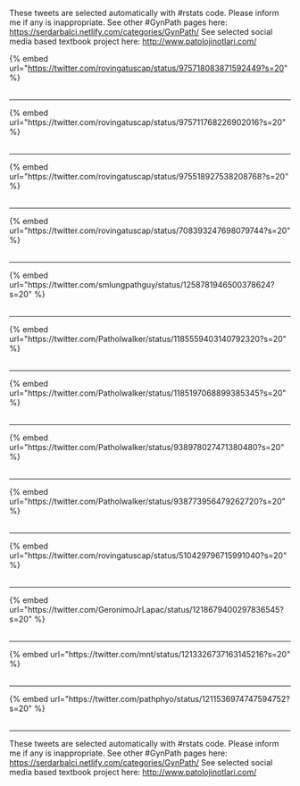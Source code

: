 

These tweets are selected automatically with #rstats code. Please inform me if any is inappropriate.
See other #GynPath pages here: https://serdarbalci.netlify.com/categories/GynPath/ 
See selected social media based textbook project here: http://www.patolojinotlari.com/

{% embed url="https://twitter.com/rovingatuscap/status/975718083871592449?s=20" %}<br>
<br>
<hr>
{% embed url="https://twitter.com/rovingatuscap/status/975711768226902016?s=20" %}<br>
<br>
<hr>
{% embed url="https://twitter.com/rovingatuscap/status/975518927538208768?s=20" %}<br>
<br>
<hr>
{% embed url="https://twitter.com/rovingatuscap/status/708393247698079744?s=20" %}<br>
<br>
<hr>
{% embed url="https://twitter.com/smlungpathguy/status/1258781946500378624?s=20" %}<br>
<br>
<hr>
{% embed url="https://twitter.com/Patholwalker/status/1185559403140792320?s=20" %}<br>
<br>
<hr>
{% embed url="https://twitter.com/Patholwalker/status/1185197068899385345?s=20" %}<br>
<br>
<hr>
{% embed url="https://twitter.com/Patholwalker/status/938978027471380480?s=20" %}<br>
<br>
<hr>
{% embed url="https://twitter.com/Patholwalker/status/938773956479262720?s=20" %}<br>
<br>
<hr>
{% embed url="https://twitter.com/rovingatuscap/status/510429796715991040?s=20" %}<br>
<br>
<hr>
{% embed url="https://twitter.com/GeronimoJrLapac/status/1218679400297836545?s=20" %}<br>
<br>
<hr>
{% embed url="https://twitter.com/mnt/status/1213326737163145216?s=20" %}<br>
<br>
<hr>
{% embed url="https://twitter.com/pathphyo/status/1211536974747594752?s=20" %}<br>
<br>
<hr>


These tweets are selected automatically with #rstats code. Please inform me if any is inappropriate.
See other #GynPath pages here: https://serdarbalci.netlify.com/categories/GynPath/ 
See selected social media based textbook project here: http://www.patolojinotlari.com/
